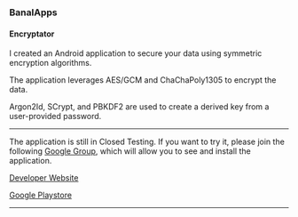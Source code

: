 ### BanalApps
#### Encryptator

I created an Android application to secure your data using symmetric encryption algorithms.

The application leverages AES/GCM and ChaChaPoly1305 to encrypt the data.

Argon2Id, SCrypt, and PBKDF2 are used to create a derived key from a user-provided password.

---

The application is still in Closed Testing. If you want to try it, please join the following [Google Group](https://groups.google.com/g/testers-community), which will allow you to see and install the application.

[Developer Website](https://banalapps.github.io)

[Google Playstore](https://play.google.com/store/apps/details?id=com.monks.banalapps.encryptator)

---